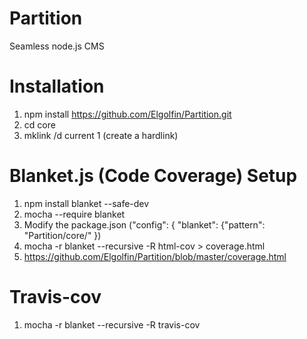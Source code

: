 Partition
=========

Seamless node.js CMS

Installation
============

1. npm install https://github.com/Elgolfin/Partition.git
2. cd core
3. mklink /d current 1 (create a hardlink)



Blanket.js (Code Coverage) Setup
================================

1. npm install blanket --safe-dev
2. mocha --require blanket
3. Modify the package.json ("config": { "blanket": {"pattern": "Partition/core/" })
4. mocha -r blanket --recursive -R html-cov > coverage.html
5. https://github.com/Elgolfin/Partition/blob/master/coverage.html

Travis-cov
==========
1. mocha -r blanket --recursive -R travis-cov